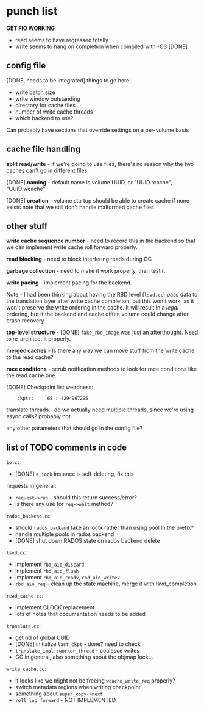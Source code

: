 # punch list

**GET FIO WORKING**
- read seems to have regressed totally
- write seems to hang on completion when compiled with -O3
[DONE]

## config file
[DONE, needs to be integrated]
things to go here:
- write batch size
- write window outstanding
- directory for cache files
- number of write cache threads
- which backend to use?

Can probably have sections that override settings on a per-volume basis

## cache file handling

**split read/write** - if we're going to use files, there's no reason why the two caches can't go in different files.

[DONE] **naming** - default name is volume UUID, or "UUID.rcache", "UUID.wcache"

[DONE] **creation** - volume startup should be able to create cache if none exists
note that we still don't handle malformed cache files

## other stuff

**write cache sequence number** - need to record this in the backend so that we can implement write cache roll forward properly.

**read blocking** - need to block interfering reads during GC 

**garbage collection** - need to make it work properly, then test it

**write pacing** - implement pacing for the backend.

Note - I had been thinking about having the RBD level (`lsvd.cc`) pass data to the translation layer after write cache completion, but this won't work, as it won't preserve the write ordering in the cache. It will result in a *legal* ordering, but if the backend and cache differ, volume could change after crash recovery.

**top-level structure** - [DONE] `fake_rbd_image` was just an
afterthought. Need to re-architect it properly.

**merged caches** - Is there any way we can move stuff from the write cache to the read cache? 

**race conditions** - scrub notification methods to look for race conditions like the read cache one.

[DONE] Checkpoint list weirdness:
```
    ckpts:     68 : 4294967295
```

translate threads - do we actually need multiple threads, since we're
using async calls? probably not.

any other parameters that should go in the config file?

## list of TODO comments in code

`io.cc`:
- [DONE] `e_iocb` instance is self-deleting, fix this

requests in general:
- `request->run` - should this return success/error?
- is there any use for `req->wait` method?

`rados_backend.cc`:
- should `rados_backend` take an ioctx rather than using pool in the prefix?
- handle multiple pools in rados backend
- [DONE] shut down RADOS state on rados backend delete

`lsvd.cc`:
- implement `rbd_aio_discard`
- implement `rbd_aio_flush`
- implement `rbd_aio_readv`, `rbd_aio_writev`
- `rbd_aio_req` - clean up the state machine, merge it with lsvd_completion

`read_cache.cc`:
- implement CLOCK replacement
- lots of notes that documentation needs to be added

`translate.cc`:
- get rid of global UUID
- [DONE] initialize `last_ckpt` - done? need to check
- `translate_impl::worker_thread` - coalesce writes
- GC in general, also something about the objmap lock...

`write_cache.cc`:
- it looks like we might not be freeing `wcache_write_req` properly?
- switch metadata regions when writing checkpoint
- something about `super_copy->next`
- `roll_log_forward` - NOT IMPLEMENTED 
